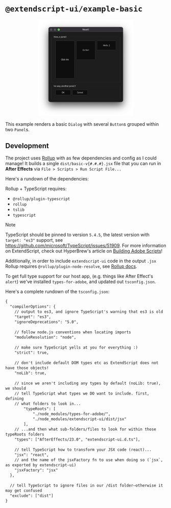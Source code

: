 # `@extendscript-ui/example-basic`

<p align="center">
  <img src="example.png" width="300" alt="screenshot of basic dialog"/>
</p>

This example renders a basic `Dialog` with several `Button`s grouped within two `Panel`s.

## Development

The project uses [Rollup](https://rollupjs.org/) with as few dependencies and config as I could manage! It builds a single `dist/basic-v{#.#.#}.jsx` file that you can run in **After Effects** via `File > Scripts > Run Script File...`

Here's a rundown of the dependencies:

Rollup + TypeScript requires:

- `@rollup/plugin-typescript`
- `rollup`
- `tslib`
- `typescript`

> [!NOTE]
> TypeScript should be pinned to version `5.4.5`, the latest version with `target: "es3"` support, see https://github.com/microsoft/TypeScript/issues/51909. For more information on ExtendScript, check out HyperBrew's article on [Building Adobe Scripts](https://hyperbrew.co/blog/building-adobe-scripts/)!

Additionally, in order to include `extendscript-ui` code in the output `.jsx` Rollup requires `@rollup/plugin-node-resolve`, see [Rollup docs](https://rollupjs.org/troubleshooting/#warning-treating-module-as-external-dependency).

To get full type support for our host app, (e.g. things like After Effect's `alert`) we've installed `types-for-adobe`, and updated out `tsconfig.json`.

Here's a complete rundown of the `tsconfig.json`:

<!-- prettier-ignore -->
```jsonc
{
  "compilerOptions": {
    // output to es3, and ignore TypeScript's warning that es3 is old
    "target": "es3",
    "ignoreDeprecations": "5.0",

    // follow node.js conventions when locating imports
    "moduleResolution": "node",

    // make sure TypeScript yells at you for everything :)
    "strict": true,

    // don't include default DOM types etc as ExtendScript does not have those objects!
    "noLib": true,

    // since we aren't including any types by default (noLib: true), we should
    // tell TypeScript what types we DO want to include. first, defining
    // what folders to look in...
		"typeRoots": [
			"./node_modules/types-for-adobe/",
			"./node_modules/extendscript-ui/dist/jsx"
		],
    // ...and then what sub-folders/files to look for within those typeRoots folders
    "types": ["AfterEffects/23.0", "extendscript-ui.d.ts"],

    // tell TypeScript how to transform your JSX code (react)...
    "jsx": "react",
    // and the name of the jsxFactory fn to use when doing so (`jsx`, as exported by extendscript-ui)
    "jsxFactory": "jsx"
  },

  // tell TypeScript to ignore files in our /dist folder—otherwise it may get confused
  "exclude": ["dist"]
}
```
